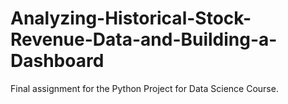 # Analyzing-Historical-Stock-Revenue-Data-and-Building-a-Dashboard
Final assignment for the Python Project for Data Science Course.
